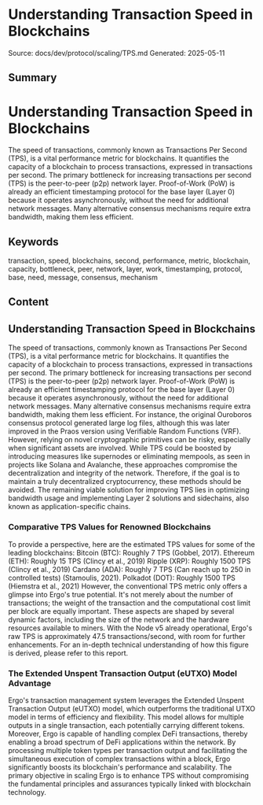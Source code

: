 # Understanding Transaction Speed in Blockchains
Source: docs/dev/protocol/scaling/TPS.md
Generated: 2025-05-11

## Summary
# Understanding Transaction Speed in Blockchains

The speed of transactions, commonly known as Transactions Per Second (TPS), is a vital performance metric for blockchains. It quantifies the capacity of a blockchain to process transactions, expressed in transactions per second. The primary bottleneck for increasing transactions per second (TPS) is the peer-to-peer (p2p) network layer. Proof-of-Work (PoW) is already an efficient timestamping protocol for the base layer (Layer 0) because it operates asynchronously, without the need for additional network messages. Many alternative consensus mechanisms require extra bandwidth, making them less efficient.

## Keywords
transaction, speed, blockchains, second, performance, metric, blockchain, capacity, bottleneck, peer, network, layer, work, timestamping, protocol, base, need, message, consensus, mechanism

## Content
## Understanding Transaction Speed in Blockchains
The speed of transactions, commonly known as Transactions Per Second (TPS), is a vital performance metric for blockchains. It quantifies the capacity of a blockchain to process transactions, expressed in transactions per second.
The primary bottleneck for increasing transactions per second (TPS) is the peer-to-peer (p2p) network layer. Proof-of-Work (PoW) is already an efficient timestamping protocol for the base layer (Layer 0) because it operates asynchronously, without the need for additional network messages. Many alternative consensus mechanisms require extra bandwidth, making them less efficient. For instance, the original Ouroboros consensus protocol generated large log files, although this was later improved in the Praos version using Verifiable Random Functions (VRF). However, relying on novel cryptographic primitives can be risky, especially when significant assets are involved.
While TPS could be boosted by introducing measures like supernodes or eliminating mempools, as seen in projects like Solana and Avalanche, these approaches compromise the decentralization and integrity of the network. Therefore, if the goal is to maintain a truly decentralized cryptocurrency, these methods should be avoided.
The remaining viable solution for improving TPS lies in optimizing bandwidth usage and implementing Layer 2 solutions and sidechains, also known as application-specific chains.

### Comparative TPS Values for Renowned Blockchains
To provide a perspective, here are the estimated TPS values for some of the leading blockchains:
Bitcoin (BTC): Roughly 7 TPS (Gobbel, 2017).
Ethereum (ETH): Roughly 15 TPS (Clincy et al., 2019)
Ripple (XRP): Roughly 1500 TPS (Clincy et al., 2019)
Cardano (ADA): Roughly 7 TPS (Can reach up to 250 in controlled tests) (Stamoulis, 2021).
Polkadot (DOT): Roughly 1500 TPS (Hiemstra et al., 2021)
However, the conventional TPS metric only offers a glimpse into Ergo's true potential. It's not merely about the number of transactions; the weight of the transaction and the computational cost limit per block are equally important. These aspects are shaped by several dynamic factors, including the size of the network and the hardware resources available to miners.
With the Node v5 already operational, Ergo's raw TPS is approximately 47.5 transactions/second, with room for further enhancements. For an in-depth technical understanding of how this figure is derived, please refer to this report.

### The Extended Unspent Transaction Output (eUTXO) Model Advantage
Ergo's transaction management system leverages the Extended Unspent Transaction Output (eUTXO) model, which outperforms the traditional UTXO model in terms of efficiency and flexibility. This model allows for multiple outputs in a single transaction, each potentially carrying different tokens. Moreover, Ergo is capable of handling complex DeFi transactions, thereby enabling a broad spectrum of DeFi applications within the network. By processing multiple token types per transaction output and facilitating the simultaneous execution of complex transactions within a block, Ergo significantly boosts its blockchain's performance and scalability.
The primary objective in scaling Ergo is to enhance TPS without compromising the fundamental principles and assurances typically linked with blockchain technology.
